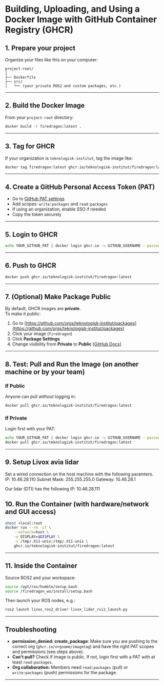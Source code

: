 # Building, Uploading, and Using a Docker Image with GitHub Container Registry (GHCR)

## 1. **Prepare your project**

Organize your files like this on your computer:

```
project-root/
│
├── Dockerfile
├── src/
│   └── (your private ROS2 and custom packages, etc.)
```
---

## 2. **Build the Docker Image**

From your `project-root` directory:

```bash
docker build -t firedragon:latest .
```

---

## 3. **Tag for GHCR**

If your organization is `teknologisk-institut`, tag the image like:

```bash
docker tag firedragon:latest ghcr.io/teknologisk-institut/firedragon:latest
```

---

## 4. **Create a GitHub Personal Access Token (PAT)**
- Go to [GitHub PAT settings](https://github.com/settings/tokens/new)
- Add scopes: `write:packages` and `read:packages`
- If using an organization, enable SSO if needed
- Copy the token securely

---

## 5. **Login to GHCR**

```bash
echo YOUR_GITHUB_PAT | docker login ghcr.io -u GITHUB_USERNAME --password-stdin
```

---

## 6. **Push to GHCR**

```bash
docker push ghcr.io/teknologisk-institut/firedragon:latest
```

---

## 7. **(Optional) Make Package Public**

By default, GHCR images are **private**.  
To make it public:

1. Go to [https://github.com/orgs/teknologisk-institut/packages](https://github.com/orgs/teknologisk-institut/packages)
2. Click your image (`firedragon`)
3. Click **Package Settings**
4. Change visibility from **Private** to **Public** [[GitHub Docs](https://docs.github.com/en/packages/learn-github-packages/configuring-a-packages-access-control-and-visibility)]

---

## 8. **Test: Pull and Run the Image (on another machine or by your team)**

### **If Public**
Anyone can pull _without_ logging in:

```bash
docker pull ghcr.io/teknologisk-institut/firedragon:latest
```

### **If Private**
Login first with your PAT:

```bash
echo YOUR_GITHUB_PAT | docker login ghcr.io -u GITHUB_USERNAME --password-stdin
docker pull ghcr.io/teknologisk-institut/firedragon:latest
```

---

## 9. **Setup Livox avia lidar**
Set a wired connection on the host machine with the following paramters.
IP:             10.46.28.110
Subnet Mask:    255.255.255.0
Gateway:        10.46.28.1

Our lidar (DTI) has the following IP: 10.46.28.111

## 10. **Run the Container (with hardware/network and GUI access)**

```bash
xhost +local:root
docker run --rm -it \
    --network=host \
    -e DISPLAY=$DISPLAY \
    -v /tmp/.X11-unix:/tmp/.X11-unix \
    ghcr.io/teknologisk-institut/firedragon:latest
```

---

## 11. **Inside the Container**

Source ROS2 and your workspace:

```bash
source /opt/ros/humble/setup.bash
source /firedragon_ws/install/setup.bash
```
Then launch your ROS nodes, e.g.:
```bash
ros2 launch livox_ros2_driver livox_lidar_rviz_launch.py
```
---

## **Troubleshooting**

- **permission_denied: create_package**: Make sure you are pushing to the correct org (`ghcr.io/orgname/imagetag`) and have the right PAT scopes and permissions (see steps above).
- **Can't pull?** Check if image is public. If not, login first with a PAT with at least `read:packages`.
- **Org collaboration:** Members need `read:packages` (pull) or `write:packages` (push) permissions for the package.

---
